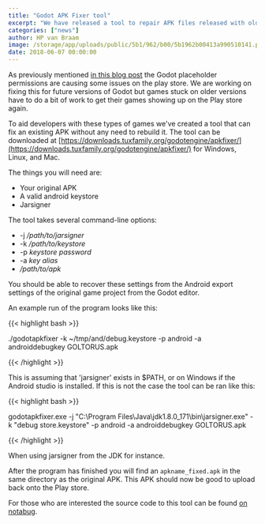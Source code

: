 ```yaml
---
title: "Godot APK Fixer tool"
excerpt: "We have released a tool to repair APK files released with older versions of Godot. A fix for this will also be integrated in upcoming Godot releases."
categories: ["news"]
author: HP van Braam
image: /storage/app/uploads/public/5b1/962/b00/5b1962b00413a990510141.png
date: 2018-06-07 00:00:00
---
```


As previously mentioned [in this blog post](https://godotengine.org/article/fixing-godot-games-published-google-play) the Godot placeholder permissions are causing some issues on the play store. We are working on fixing this for future versions of Godot but games stuck on older versions have to do a bit of work to get their games showing up on the Play store again.

To aid developers with these types of games we've created a tool that can fix an existing APK without any need to rebuild it. The tool can be downloaded at [https://downloads.tuxfamily.org/godotengine/apkfixer/](https://downloads.tuxfamily.org/godotengine/apkfixer/) for Windows, Linux, and Mac.

The things you will need are:
 * Your original APK
 * A valid android keystore
 * Jarsigner

The tool takes several command-line options:
* -j */path/to/jarsigner*
* -k */path/to/keystore*
* -p *keystore password*
* -a *key alias*
* */path/to/apk*

You should be able to recover these settings from the Android export settings of the original game project from the Godot editor.

An example run of the program looks like this:

{{< highlight bash >}}

./godotapkfixer -k ~/tmp/and/debug.keystore -p android -a androiddebugkey GOLTORUS.apk

{{< /highlight >}}

This is assuming that 'jarsigner' exists in $PATH, or on Windows if the Android studio is installed. If this is not the case the tool can be ran like this:

{{< highlight bash >}}

godotapkfixer.exe -j "C:\Program Files\Java\jdk1.8.0_171\bin\jarsigner.exe" -k "debug store.keystore" -p android -a androiddebugkey GOLTORUS.apk

{{< /highlight >}}

When using jarsigner from the JDK for instance.

After the program has finished you will find an `apkname_fixed.apk` in the same directory as the original APK. This APK should now be good to upload back onto the Play store.

For those who are interested the source code to this tool can be found [on notabug](https://notabug.org/hp/godotapkfixer).
